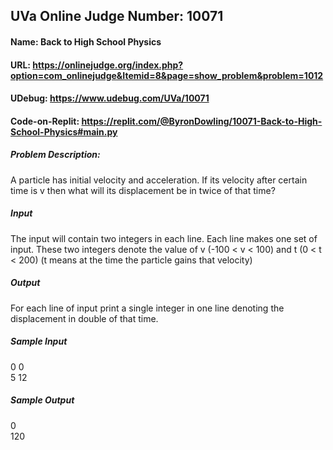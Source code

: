 ## UVa Online Judge Number: 10071
#### Name: Back to High School Physics
#### URL: https://onlinejudge.org/index.php?option=com_onlinejudge&Itemid=8&page=show_problem&problem=1012
#### UDebug: https://www.udebug.com/UVa/10071
#### Code-on-Replit: https://replit.com/@ByronDowling/10071-Back-to-High-School-Physics#main.py

##### Problem Description:
A particle has initial velocity and acceleration. If its velocity after certain time is v then what will its displacement be in twice of that time?

##### Input
The input will contain two integers in each line. Each line makes one set of input. These two integers denote the value of v (-100 < v < 100) and t (0 < t < 200) (t means at the time the particle gains that velocity)

##### Output
For each line of input print a single integer in one line denoting the displacement in double of that time.

##### Sample Input
0 0\
5 12

##### Sample Output
0\
120

